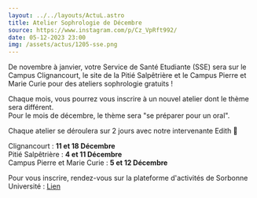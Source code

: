```yaml
---
layout: ../../layouts/ActuL.astro
title: Atelier Sophrologie de Décembre
source: https://www.instagram.com/p/Cz_VpRft992/
date: 05-12-2023 23:00
img: /assets/actus/1205-sse.png
---
```


De novembre à janvier, votre Service de Santé Etudiante (SSE) sera sur le Campus Clignancourt, le site de la Pitié Salpêtrière et le Campus Pierre et Marie Curie pour des ateliers sophrologie gratuits !

Chaque mois, vous pourrez vous inscrire à un nouvel atelier dont le thème sera différent.  
Pour le mois de décembre, le thème sera "se préparer pour un oral".

Chaque atelier se déroulera sur 2 jours avec notre intervenante Edith 💆

Clignancourt : __11 et 18 Décembre__  
Pitié Salpêtrière : __4 et 11 Décembre__  
Campus Pierre et Marie Curie : __5 et 12 Décembre__

Pour vous inscrire, rendez-vous sur la plateforme d'activités de Sorbonne Université : [Lien](https://activites.sorbonne-universite.fr)
